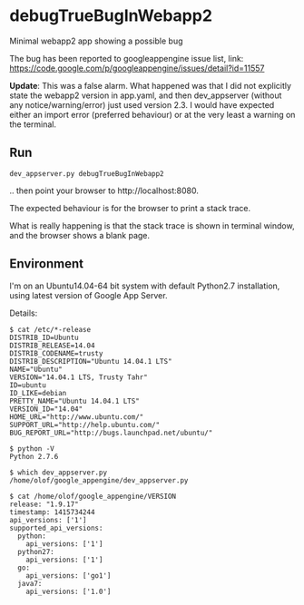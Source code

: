 debugTrueBugInWebapp2
=====================

Minimal webapp2 app showing a possible bug

The bug has been reported to googleappengine issue list, link: https://code.google.com/p/googleappengine/issues/detail?id=11557

**Update**: This was a false alarm. What happened was that I did not explicitly state the webapp2 version in app.yaml, and then dev_appserver (without any notice/warning/error) just used version 2.3. I would have expected either an import error (preferred behaviour) or at the very least a warning on the terminal.

Run
---
    dev_appserver.py debugTrueBugInWebapp2

.. then point your browser to http://localhost:8080.

The expected behaviour is for the browser to print a stack trace.

What is really happening is that the stack trace is shown in terminal window, and the browser shows a blank page.


Environment
-----------

I'm on an Ubuntu14.04-64 bit system with default Python2.7 installation, using latest version of Google App Server.

Details:

    $ cat /etc/*-release
    DISTRIB_ID=Ubuntu
    DISTRIB_RELEASE=14.04
    DISTRIB_CODENAME=trusty
    DISTRIB_DESCRIPTION="Ubuntu 14.04.1 LTS"
    NAME="Ubuntu"
    VERSION="14.04.1 LTS, Trusty Tahr"
    ID=ubuntu
    ID_LIKE=debian
    PRETTY_NAME="Ubuntu 14.04.1 LTS"
    VERSION_ID="14.04"
    HOME_URL="http://www.ubuntu.com/"
    SUPPORT_URL="http://help.ubuntu.com/"
    BUG_REPORT_URL="http://bugs.launchpad.net/ubuntu/"

    $ python -V
    Python 2.7.6

    $ which dev_appserver.py 
    /home/olof/google_appengine/dev_appserver.py
    
    $ cat /home/olof/google_appengine/VERSION
    release: "1.9.17"
    timestamp: 1415734244
    api_versions: ['1']
    supported_api_versions:
      python:
        api_versions: ['1']
      python27:
        api_versions: ['1']
      go:
        api_versions: ['go1']
      java7:
        api_versions: ['1.0']


